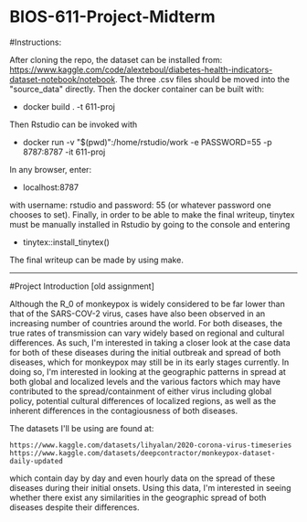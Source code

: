 BIOS-611-Project-Midterm
===================

#Instructions:

After cloning the repo, the dataset can be installed from: https://www.kaggle.com/code/alexteboul/diabetes-health-indicators-dataset-notebook/notebook. The three .csv files should be moved into the "source_data" directly. Then the docker container can be built with: 

- docker build . -t 611-proj   

Then Rstudio can be invoked with 

- docker run -v "$(pwd)":/home/rstudio/work -e PASSWORD=55 -p 8787:8787 -it 611-proj

In any browser, enter: 

- localhost:8787

with username: rstudio and password: 55 (or whatever password one chooses to set). Finally, in order to be able to make the final writeup, tinytex must be manually installed in Rstudio by going to the console and entering 

- tinytex::install_tinytex()

The final writeup can be made by using make. 


----------

#Project Introduction [old assignment]

Although the R_0 of monkeypox is widely considered to be far lower than that of the SARS-COV-2 virus, cases have also been observed in an increasing number of countries around the world. For both diseases, the true rates of transmission can vary widely based on regional and cultural differences. As such, I'm interested in taking a closer look at the case data for both of these diseases during the initial outbreak and spread of both diseases, which for monkeypox may still be in its early stages currently. In doing so, I'm interested in looking at the geographic patterns in spread at both global and localized levels and the various factors which may have contributed to the spread/containment of either virus including global policy, potential cultural differences of localized regions, as well as the inherent differences in the contagiousness of both diseases.

The datasets I'll be using are found at: 

	https://www.kaggle.com/datasets/lihyalan/2020-corona-virus-timeseries
    https://www.kaggle.com/datasets/deepcontractor/monkeypox-dataset-daily-updated

which contain day by day and even hourly data on the spread of these diseases during their initial onsets. Using this data, I'm interested in seeing whether there exist any similarities in the geographic spread of both diseases despite their differences. 

